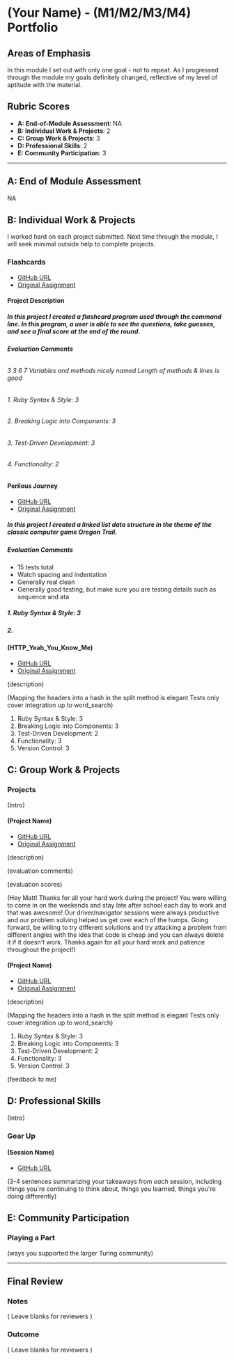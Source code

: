 # (Your Name) - (M1/M2/M3/M4) Portfolio

## Areas of Emphasis

In this module I set out with only one goal - not to repeat. As I progressed through the module my goals definitely changed, reflective of my level of aptitude with the material. 

## Rubric Scores

* **A: End-of-Module Assessment**: NA
* **B: Individual Work & Projects**: 2
* **C: Group Work & Projects**: 3
* **D: Professional Skills**: 2
* **E: Community Participation**: 3

-----------------------

## A: End of Module Assessment

NA

## B: Individual Work & Projects

I worked hard on each project submitted. Next time through the module, I will seek minimal outside help to complete projects.

### Flashcards

* [GitHub URL](https://github.com/brickstar/flashcards)
* [Original Assignment](http://backend.turing.io/module1/projects/flashcards)

#### **Project Description**

##### In this project I created a flashcard program used through the command line. In this program, a user is able to see the questions, take guesses, and see a final score at the end of the round.

###### **Evaluation Comments**
###### 3 3 6 7 Variables and methods nicely named Length of methods & lines is good

###### 1. Ruby Syntax & Style: 3
###### 2. Breaking Logic into Components: 3
###### 3. Test-Driven Development: 3
###### 4. Functionality: 2


#### Perilous Journey

* [GitHub URL](https://github.com/brickstar/perilous_journey)
* [Original Assignment](http://backend.turing.io/module1/projects/perilous_journey)

##### In this project I created a linked list data structure in the theme of the classic computer game Oregon Trail.

##### **Evaluation Comments**
* 15 tests total
* Watch spacing and indentation
* Generally real clean
* Generally good testing, but make sure you are testing details such as sequence and ata

##### 1. Ruby Syntax & Style: 3
##### 2. 


#### (HTTP_Yeah_You_Know_Me)

* [GitHub URL](https://github.com/brickstar/HTTP_Yeah_You_Know_Me)
* [Original Assignment](http_yeah_you_know_me)

(description)

(Mapping the headers into a hash in the split method is elegant
Tests only cover integration up to word_search)

 1.  Ruby Syntax & Style: 3
 2. Breaking Logic into Components: 3
 3. Test-Driven Development: 2
 4. Functionality: 3
 5. Version Control: 3

## C: Group Work & Projects

### Projects

(Intro)

#### (Project Name)

* [GitHub URL](https://github.com/brickstar/enigma)
* [Original Assignment](enigma)

(description)

(evaluation comments)

(evaluation scores)

(Hey Matt! Thanks for all your hard work during the project! You were willing to come in on the weekends and stay late after school each day to work and that was awesome! Our driver/navigator sessions were always productive and our problem solving helped us get over each of the humps. Going forward, be willing to try different solutions and try attacking a problem from different angles with the idea that code is cheap and you can always delete it if it doesn't work. Thanks again for all your hard work and patience throughout the project!)

#### (Project Name)

* [GitHub URL](https://github.com/brickstar/HTTP_Yeah_You_Know_Me)
* [Original Assignment](http_yeah_you_know_me)

(description)

(Mapping the headers into a hash in the split method is elegant
Tests only cover integration up to word_search)

 1.  Ruby Syntax & Style: 3
 2. Breaking Logic into Components: 3
 3. Test-Driven Development: 2
 4. Functionality: 3
 5. Version Control: 3
 

(feedback to me)


## D: Professional Skills
(Intro)

### Gear Up
#### (Session Name)

* [GitHub URL]()

(3-4 sentences summarizing your takeaways from _each_ session, including things you're continuing to think about, things you learned, things you're doing differently)

## E: Community Participation

### Playing a Part

(ways you supported the larger Turing community)

------------------

## Final Review

### Notes

( Leave blanks for reviewers )

### Outcome

( Leave blanks for reviewers )
